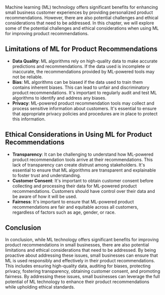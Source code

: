 

Machine learning (ML) technology offers significant benefits for enhancing small business customer experiences by providing personalized product recommendations. However, there are also potential challenges and ethical considerations that need to be addressed. In this chapter, we will explore some of the potential challenges and ethical considerations when using ML for improving product recommendations.

Limitations of ML for Product Recommendations
---------------------------------------------

* **Data Quality**: ML algorithms rely on high-quality data to make accurate predictions and recommendations. If the data used is incomplete or inaccurate, the recommendations provided by ML-powered tools may not be reliable.
* **Bias**: ML algorithms can be biased if the data used to train them contains inherent biases. This can lead to unfair and discriminatory product recommendations. It's important to regularly audit and test ML algorithms to identify and address any biases.
* **Privacy**: ML-powered product recommendation tools may collect and process sensitive information about customers. It's essential to ensure that appropriate privacy policies and procedures are in place to protect this information.

Ethical Considerations in Using ML for Product Recommendations
--------------------------------------------------------------

* **Transparency**: It can be challenging to understand how ML-powered product recommendation tools arrive at their recommendations. This lack of transparency can create distrust among stakeholders. It's essential to ensure that ML algorithms are transparent and explainable to foster trust and understanding.
* **Customer Consent**: It's important to obtain customer consent before collecting and processing their data for ML-powered product recommendations. Customers should have control over their data and be aware of how it will be used.
* **Fairness**: It's important to ensure that ML-powered product recommendations are fair and equitable across all customers, regardless of factors such as age, gender, or race.

Conclusion
----------

In conclusion, while ML technology offers significant benefits for improving product recommendations in small businesses, there are also potential limitations and ethical considerations that need to be addressed. By being proactive about addressing these issues, small businesses can ensure that ML is used responsibly and effectively in their product recommendations. This includes ensuring high-quality data, auditing for biases, protecting privacy, fostering transparency, obtaining customer consent, and promoting fairness. By addressing these issues, small businesses can leverage the full potential of ML technology to enhance their product recommendations while upholding ethical standards.
